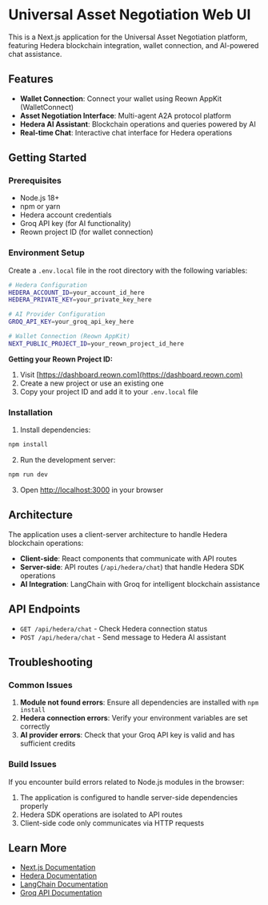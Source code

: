 # Universal Asset Negotiation Web UI

This is a Next.js application for the Universal Asset Negotiation platform, featuring Hedera blockchain integration, wallet connection, and AI-powered chat assistance.

## Features

- **Wallet Connection**: Connect your wallet using Reown AppKit (WalletConnect)
- **Asset Negotiation Interface**: Multi-agent A2A protocol platform
- **Hedera AI Assistant**: Blockchain operations and queries powered by AI
- **Real-time Chat**: Interactive chat interface for Hedera operations

## Getting Started

### Prerequisites

- Node.js 18+ 
- npm or yarn
- Hedera account credentials
- Groq API key (for AI functionality)
- Reown project ID (for wallet connection)

### Environment Setup

Create a `.env.local` file in the root directory with the following variables:

```bash
# Hedera Configuration
HEDERA_ACCOUNT_ID=your_account_id_here
HEDERA_PRIVATE_KEY=your_private_key_here

# AI Provider Configuration
GROQ_API_KEY=your_groq_api_key_here

# Wallet Connection (Reown AppKit)
NEXT_PUBLIC_PROJECT_ID=your_reown_project_id_here
```

**Getting your Reown Project ID:**
1. Visit [https://dashboard.reown.com](https://dashboard.reown.com)
2. Create a new project or use an existing one
3. Copy your project ID and add it to your `.env.local` file

### Installation

1. Install dependencies:
```bash
npm install
```

2. Run the development server:
```bash
npm run dev
```

3. Open [http://localhost:3000](http://localhost:3000) in your browser

## Architecture

The application uses a client-server architecture to handle Hedera blockchain operations:

- **Client-side**: React components that communicate with API routes
- **Server-side**: API routes (`/api/hedera/chat`) that handle Hedera SDK operations
- **AI Integration**: LangChain with Groq for intelligent blockchain assistance

## API Endpoints

- `GET /api/hedera/chat` - Check Hedera connection status
- `POST /api/hedera/chat` - Send message to Hedera AI assistant

## Troubleshooting

### Common Issues

1. **Module not found errors**: Ensure all dependencies are installed with `npm install`
2. **Hedera connection errors**: Verify your environment variables are set correctly
3. **AI provider errors**: Check that your Groq API key is valid and has sufficient credits

### Build Issues

If you encounter build errors related to Node.js modules in the browser:

1. The application is configured to handle server-side dependencies properly
2. Hedera SDK operations are isolated to API routes
3. Client-side code only communicates via HTTP requests

## Learn More

- [Next.js Documentation](https://nextjs.org/docs)
- [Hedera Documentation](https://docs.hedera.com/)
- [LangChain Documentation](https://python.langchain.com/)
- [Groq API Documentation](https://console.groq.com/docs)
